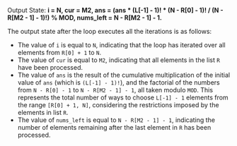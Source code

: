 Output State: **i = N, cur = M2, ans = (ans * (L[-1] - 1)! * (N - R[0] - 1)! / (N - R[M2 - 1] - 1)!) % MOD, nums_left = N - R[M2 - 1] - 1.**

The output state after the loop executes all the iterations is as follows:

*   The value of `i` is equal to `N`, indicating that the loop has iterated over all elements from `R[0] + 1` to `N`.
*   The value of `cur` is equal to `M2`, indicating that all elements in the list `R` have been processed.
*   The value of `ans` is the result of the cumulative multiplication of the initial value of `ans` (which is `(L[-1] - 1)!`), and the factorial of the numbers from `N - R[0] - 1` to `N - R[M2 - 1] - 1`, all taken modulo `MOD`. This represents the total number of ways to choose `L[-1] - 1` elements from the range `[R[0] + 1, N]`, considering the restrictions imposed by the elements in list `R`.
*   The value of `nums_left` is equal to `N - R[M2 - 1] - 1`, indicating the number of elements remaining after the last element in `R` has been processed.